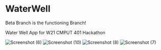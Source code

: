 # WaterWell

Beta Branch is the functioning Branch!

Water Well App for W21 CMPUT 401 Hackathon 


![Screenshot (6)](https://user-images.githubusercontent.com/59343826/105676155-5a273380-5ea7-11eb-861a-d68cb706b078.png)
![Screenshot (10)](https://user-images.githubusercontent.com/59343826/105676164-5c898d80-5ea7-11eb-8e2c-2d1792136b2c.png)
![Screenshot (8)](https://user-images.githubusercontent.com/59343826/105676166-5dbaba80-5ea7-11eb-850d-b36cae964589.png)
![Screenshot (7)](https://user-images.githubusercontent.com/59343826/105676171-5e535100-5ea7-11eb-8d38-53ddefc9ed7d.png)
